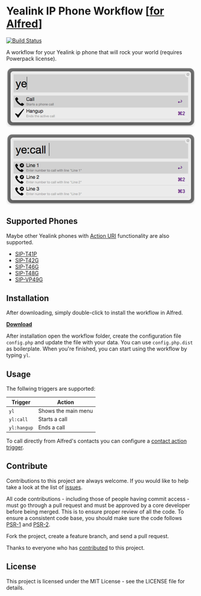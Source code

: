 # Yealink IP Phone Workflow [[for Alfred](https://www.alfredapp.com/)]

[![Build Status](https://travis-ci.org/andreas-weber/yealink-alfred-workflow.svg)](https://travis-ci.org/andreas-weber/yealink-alfred-workflow)

A workflow for your Yealink ip phone that will rock your world  (requires Powerpack license).

![Main-Menu](docs/main-menu.png)

![Call-Menu](docs/call-menu.png)

## Supported Phones

Maybe other Yealink phones with [Action URI](http://www.yealink.ae/assets/V60-Documents/Action-URL-URI.pdf) functionality are also supported.

- [SIP-T41P](http://www.yealink.com/DE/product_info.aspx?ProductsCateID=1035&parentcateid=1396&cateid=1035&BaseInfoCateId=1035&Cate_Id=1035&index=2)
- [SIP-T42G](http://www.yealink.com/DE/product_info.aspx?ProductsCateID=1034&parentcateid=1396&cateid=1034&BaseInfoCateId=1034&Cate_Id=1034&index=2)
- [SIP-T46G](http://www.yealink.com/DE/product_info.aspx?ProductsCateID=1032&parentcateid=1396&cateid=1032&BaseInfoCateId=1032&Cate_Id=1032&index=2)
- [SIP-T48G](http://www.yealink.com/DE/product_info.aspx?ProductsCateID=1217&parentcateid=1396&cateid=1217&BaseInfoCateId=1217&Cate_Id=1217&index=2)
- [SIP-VP49G](http://www.yealink.com/DE/product_info.aspx?ProductsCateID=1408&parentcateid=1396&cateid=1408&BaseInfoCateId=1408&Cate_Id=1408&index=2)

## Installation

After downloading, simply double-click to install the workflow in Alfred.

**[Download](https://github.com/andreas-weber/yealink-alfred-workflow/blob/master/Yealink.alfredworkflow)**

After installation open the workflow folder, create the configuration file `config.php` and update the file with your data. You can use `config.php.dist` as boilerplate. When you're finished, you can start using the workflow by typing `yl`.

## Usage

The follwing triggers are supported:

Trigger        | Action
---------------| ------
`yl`           | Shows the main menu
`yl:call`      | Starts a call
`yl:hangup`    | Ends a call

To call directly from Alfred's contacts you can configure a [contact action trigger](https://www.alfredapp.com/help/workflows/triggers/contact-action/).

## Contribute

Contributions to this project are always welcome. If you would like to help take a look at the list of [issues](https://github.com/andreas-weber/yealink-workflow/issues).

All code contributions - including those of people having commit access - must go through a pull request and must be approved by a core developer before being merged. This is to ensure proper review of all the code. To ensure a consistent code base, you should make sure the code follows [PSR-1](http://www.php-fig.org/psr/psr-1) and [PSR-2](http://www.php-fig.org/psr/psr-2).

Fork the project, create a feature branch, and send a pull request.

Thanks to everyone who has [contributed](https://github.com/andreas-weber/yealink-workflow/graphs/contributors) to this project.

## License

This project is licensed under the MIT License - see the LICENSE file for details.
